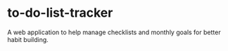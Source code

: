 # to-do-list-tracker
A web application to help manage checklists and monthly goals for better habit building.
